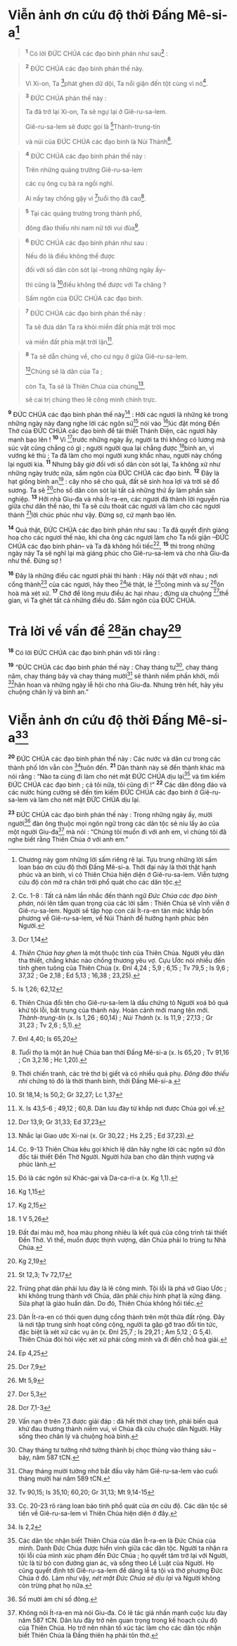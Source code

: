 # Viễn ảnh ơn cứu độ thời Đấng Mê-si-a[^1]

> <sup><b>1</b></sup> Có lời ĐỨC CHÚA các đạo binh phán như sau[^2] :
>


> <sup><b>2</b></sup> ĐỨC CHÚA các đạo binh phán thế này.
> 
> Vì Xi-on, Ta [^1*]phát ghen dữ dội, Ta nổi giận đến tột cùng vì nó[^3].
>


> <sup><b>3</b></sup> ĐỨC CHÚA phán thế này :
> 
> Ta đã trở lại Xi-on, Ta sẽ ngự lại ở Giê-ru-sa-lem.
> 
> Giê-ru-sa-lem sẽ được gọi là [^2*]Thành-trung-tín
> 
> và núi của ĐỨC CHÚA các đạo binh là Núi Thánh[^4].
>


> <sup><b>4</b></sup> ĐỨC CHÚA các đạo binh phán thế này :
> 
> Trên những quảng trường Giê-ru-sa-lem
> 
> các cụ ông cụ bà ra ngồi nghỉ.
> 
> Ai nấy tay chống gậy vì [^3*]tuổi thọ đã cao[^5].
>


> <sup><b>5</b></sup> Tại các quảng trường trong thành phố,
> 
> đông đảo thiếu nhi nam nữ tới vui đùa[^6].
>


> <sup><b>6</b></sup> ĐỨC CHÚA các đạo binh phán như sau :
> 
> Nếu đó là điều không thể được
> 
> đối với số dân còn sót lại –trong những ngày ấy–
> 
> thì cũng là [^4*]điều không thể được với Ta chăng ?
> 
> Sấm ngôn của ĐỨC CHÚA các đạo binh.
>


> <sup><b>7</b></sup> ĐỨC CHÚA các đạo binh phán thế này :
> 
> Ta sẽ đưa dân Ta ra khỏi miền đất phía mặt trời mọc
> 
> và miền đất phía mặt trời lặn[^7].
>


> <sup><b>8</b></sup> Ta sẽ dẫn chúng về, cho cư ngụ ở giữa Giê-ru-sa-lem.
> 
> [^5*]Chúng sẽ là dân của Ta ;
> 
> còn Ta, Ta sẽ là Thiên Chúa của chúng[^8],
> 
> sẽ cai trị chúng theo lẽ công minh chính trực.
>

<sup><b>9</b></sup> ĐỨC CHÚA các đạo binh phán thế này[^9] : Hỡi các ngươi là những kẻ trong những ngày này đang nghe lời các ngôn sứ[^10] nói vào [^6*]lúc đặt móng Đền Thờ của ĐỨC CHÚA các đạo binh để tái thiết Thánh Điện, các ngươi hãy mạnh bạo lên ! <sup><b>10</b></sup> Vì [^7*]trước những ngày ấy, người ta thì không có lương mà súc vật cũng chẳng có gì ; người người qua lại chẳng được [^8*]bình an, vì vướng kẻ thù ; Ta đã làm cho mọi người xung khắc nhau, người này chống lại người kia. <sup><b>11</b></sup> Nhưng bây giờ đối với số dân còn sót lại, Ta không xử như những ngày trước nữa, sấm ngôn của ĐỨC CHÚA các đạo binh. <sup><b>12</b></sup> Đây là hạt giống bình an[^11] : cây nho sẽ cho quả, đất sẽ sinh hoa lợi và trời sẽ đổ sương. Ta sẽ [^9*]cho số dân còn sót lại tất cả những thứ ấy làm phần sản nghiệp. <sup><b>13</b></sup> Hỡi nhà Giu-đa và nhà Ít-ra-en, các ngươi đã thành lời nguyền rủa giữa chư dân thế nào, thì Ta sẽ cứu thoát các ngươi và làm cho các ngươi thành [^10*]lời chúc phúc như vậy. Đừng sợ, cứ mạnh bạo lên.

<sup><b>14</b></sup> Quả thật, ĐỨC CHÚA các đạo binh phán như sau : Ta đã quyết định giáng hoạ cho các ngươi thế nào, khi cha ông các ngươi làm cho Ta nổi giận –ĐỨC CHÚA các đạo binh phán– và Ta đã không hối tiếc[^12], <sup><b>15</b></sup> thì trong những ngày này Ta sẽ nghĩ lại mà giáng phúc cho Giê-ru-sa-lem và cho nhà Giu-đa như thế. Đừng sợ !

<sup><b>16</b></sup> Đây là những điều các ngươi phải thi hành : Hãy nói thật với nhau ; nơi cổng thành[^13] của các ngươi, hãy theo [^11*]lẽ thật, lẽ [^12*]công minh và sự [^13*]ôn hoà mà xét xử. <sup><b>17</b></sup> Chớ để lòng mưu điều ác hại nhau ; đừng ưa chuộng [^14*]thề gian, vì Ta ghét tất cả những điều đó. Sấm ngôn của ĐỨC CHÚA.

# Trả lời về vấn đề [^15*]ăn chay[^14]
<sup><b>18</b></sup> Có lời ĐỨC CHÚA các đạo binh phán với tôi rằng :

<sup><b>19</b></sup> “ĐỨC CHÚA các đạo binh phán thế này : Chay tháng tư[^15], chay tháng năm, chay tháng bảy và chay tháng mười[^16] sẽ thành niềm phấn khởi, mối [^16*]hân hoan và những ngày lễ hội cho nhà Giu-đa. Nhưng trên hết, hãy yêu chuộng chân lý và bình an.”

# Viễn ảnh ơn cứu độ thời Đấng Mê-si-a[^17]
<sup><b>20</b></sup> ĐỨC CHÚA các đạo binh phán thế này : Các nước và dân cư trong các thành phố lớn vẫn còn [^17*]tuôn đến. <sup><b>21</b></sup> Dân thành này sẽ đến thành khác mà nói rằng : “Nào ta cùng đi làm cho nét mặt ĐỨC CHÚA dịu lại[^18] và tìm kiếm ĐỨC CHÚA các đạo binh ; cả tôi nữa, tôi cũng đi !” <sup><b>22</b></sup> Các dân đông đảo và các nước hùng cường sẽ đến tìm kiếm ĐỨC CHÚA các đạo binh ở Giê-ru-sa-lem và làm cho nét mặt ĐỨC CHÚA dịu lại.

<sup><b>23</b></sup> ĐỨC CHÚA các đạo binh phán thế này : Trong những ngày ấy, mười người[^19] đàn ông thuộc mọi ngôn ngữ trong các dân tộc sẽ níu lấy áo của một người Giu-đa[^20] mà nói : “Chúng tôi muốn đi với anh em, vì chúng tôi đã nghe biết rằng Thiên Chúa ở với anh em.”

[^1]: Chương này gom những lời sấm riêng rẽ lại. Tựu trung những lời sấm loan báo ơn cứu độ thời Đấng Mê-si-a. Thời đại này là thời thật hạnh phúc và an bình, vì có Thiên Chúa hiện diện ở Giê-ru-sa-lem. Viễn tượng cứu độ còn mở ra chân trời phổ quát cho các dân tộc.
[^2]: Cc. 1-8 : Tất cả năm lần nhắc đến thành ngữ <i>Đức Chúa các đạo binh phán</i>, nói lên tầm quan trọng của các lời sấm : Thiên Chúa sẽ vĩnh viễn ở Giê-ru-sa-lem. Người sẽ tập họp con cái Ít-ra-en tản mác khắp bốn phương về Giê-ru-sa-lem, về Núi Thánh để hưởng hạnh phúc bên Người.
[^3]: <i>Thiên Chúa hay ghen</i> là một thuộc tính của Thiên Chúa. Người yêu dân tha thiết, chẳng khác nào chồng thương yêu vợ. Cựu Ước nói nhiều đến tính ghen tuông của Thiên Chúa (x. Đnl 4,24 ; 5,9 ; 6,15 ; Tv 79,5 ; Is 9,6 ; 37,32 ; Ge 2,18 ; Ed 5,13 ; 16,38 ; 23,25).
[^4]: Thiên Chúa đổi tên cho Giê-ru-sa-lem là dấu chứng tỏ Người xoá bỏ quá khứ tội lỗi, bất trung của thành này. Hoàn cảnh mới mang tên mới. <i>Thành-trung-tín</i> (x. Is 1,26 ; 60,14) ; <i>Núi Thánh</i> (x. Is 11,9 ; 27,13 ; Gr 31,23 ; Tv 2,6 ; 5,1).
[^5]: <i>Tuổi thọ</i> là một ân huệ Chúa ban thời Đấng Mê-si-a (x. Is 65,20 ; Tv 91,16 ; Cn 3,2.16 ; Hc 1,20).
[^6]: Thời chiến tranh, các trẻ thơ bị giết và có nhiều quả phụ. <i>Đông đảo thiếu nhi</i> chứng tỏ đó là thời thanh bình, thời Đấng Mê-si-a.
[^7]: X. Is 43,5-6 ; 49,12 ; 60,8. Dân lưu đày từ khắp nơi được Chúa gọi về.
[^8]: Nhắc lại Giao ước Xi-nai (x. Gr 30,22 ; Hs 2,25 ; Ed 37,23).
[^9]: Cc. 9-13 Thiên Chúa kêu gọi khích lệ dân hãy nghe lời các ngôn sứ đôn đốc tái thiết Đền Thờ Người. Người hứa ban cho dân thịnh vượng và phúc lành.
[^10]: Đó là các ngôn sứ Khác-gai và Da-ca-ri-a (x. Kg 1,1).
[^11]: Đất đai màu mỡ, hoa màu phong nhiêu là kết quả của công trình tái thiết Đền Thờ. Vì thế, muốn được thịnh vượng, dân Chúa phải lo trùng tu Nhà Chúa.
[^12]: Trừng phạt dân phải lưu đày là lẽ công minh. Tội lỗi là phá vỡ Giao Ước ; khi không trung thành với Chúa, dân phải chịu hình phạt là xứng đáng. Sửa phạt là giáo huấn dân. Do đó, Thiên Chúa không hối tiếc.
[^13]: Dân Ít-ra-en có thói quen dựng cổng thành trên một thửa đất rộng. Đây là nơi tập trung sinh hoạt công cộng, người ta gặp gỡ trao đổi tin tức, đặc biệt là xét xử các vụ án (x. Đnl 25,7 ; Is 29,21 ; Am 5,12 ; G 5,4). Thiên Chúa đòi hỏi việc xét xử phải công minh và đi đến chỗ hoà giải.
[^14]: Vấn nạn ở trên 7,3 được giải đáp : đã hết thời chay tịnh, phải biến quá khứ đau thương thành niềm vui, vì Chúa đã cứu chuộc dân Người. Hãy sống theo chân lý và chuộng hoà bình.
[^15]: Chay tháng tư tưởng nhớ tường thành bị chọc thủng vào tháng sáu – bảy, năm 587 tCN.
[^16]: Chay tháng mười tưởng nhớ bắt đầu vây hãm Giê-ru-sa-lem vào cuối tháng mười hai năm 589 tCN.
[^17]: Cc. 20-23 rõ ràng loan báo tính phổ quát của ơn cứu độ. Các dân tộc sẽ tiến về Giê-ru-sa-lem vì Thiên Chúa hiện diện ở đây.
[^18]: Các dân tộc nhận biết Thiên Chúa của dân Ít-ra-en là Đức Chúa của mình. Danh Đức Chúa được hiển vinh giữa các dân tộc. Người ta nhận ra tội lỗi của mình xúc phạm đến Đức Chúa ; họ quyết tâm trở lại với Người, tức là từ bỏ con đường gian ác, và sống theo Lề Luật của Người. Họ cũng quyết định tới Giê-ru-sa-lem để dâng lễ tạ tội và thờ phượng Đức Chúa ở đó. Làm như vậy, <i>nét mặt Đức Chúa sẽ dịu lại</i> và Người không còn trừng phạt họ nữa.
[^19]: Số mười ám chỉ số đông.
[^20]: Không nói Ít-ra-en mà nói Giu-đa. Có lẽ tác giả nhấn mạnh cuộc lưu đày năm 587 tCN. Dân lưu đày trở nên quan trọng trong kế hoạch cứu độ của Thiên Chúa. Họ trở nên nhân tố xúc tác làm cho các dân tộc nhận biết Thiên Chúa là Đấng thiên hạ phải tôn thờ.
[^1*]: Dcr 1,14
[^2*]: Is 1,26; 62,12
[^3*]: Đnl 4,40; Is 65,20
[^4*]: St 18,14; Is 50,2; Gr 32,27; Lc 1,37
[^5*]: Dcr 13,9; Gr 31,33; Ed 37,23
[^6*]: Kg 1,15
[^7*]: Kg 2,15
[^8*]: 1 V 5,26
[^9*]: Kg 2,19
[^10*]: St 12,3; Tv 72,17
[^11*]: Ep 4,25
[^12*]: Dcr 7,9
[^13*]: Mt 5,9
[^14*]: Dcr 5,3
[^15*]: Dcr 7,1-3
[^16*]: Tv 90,15; Is 35,10; 60,20; Gr 31,13; Mt 9,14-15
[^17*]: Is 2,2
